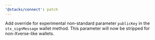 ```yaml
---
'@stacks/connect': patch
---
```


Add override for experimental non-standard parameter `publicKey` in the `stx_signMessage` wallet method. This parameter will now be stripped for non-Xverse-like wallets.
